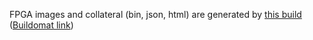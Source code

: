 FPGA images and collateral (bin, json, html) are generated by
[this build](https://github.com/oxidecomputer/quartz/runs/12003707883)
([Buildomat link](https://buildomat.eng.oxide.computer/wg/0/details/01GVH3C85CW92DBMND0QE0WCB2/riQGOUCCFscTJFHMrSVpKft6VFtnxsG9uY2NUYQHEd0AEj0V/01GVH3CW6AKD6WSSSP9WHV04KD))